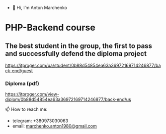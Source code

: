 - 👋 Hi, I’m Anton Marchenko

# PHP-Backend course 
## The best student in the group, the first to pass and successfully defend the diploma project
https://itproger.com/ua/student/0b88d54854ea63a36972169714246877/back-end/guest

### Diploma (pdf)
https://itproger.com/view-diplom/0b88d54854ea63a36972169714246877/back-end/us



 📫 How to reach me: 
 - telegram: +380973030063
 - email: marchenko.anton1980@gmail.com 
<!---
Antosha2022/Antosha2022 is a ✨ special ✨ repository because its `README.md` (this file) appears on your GitHub profile.
You can click the Preview link to take a look at your changes.
--->
